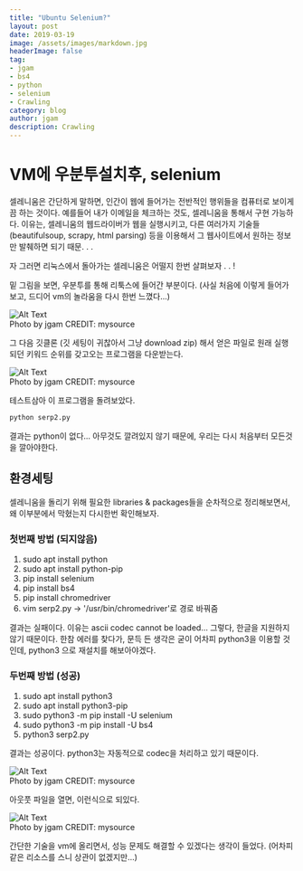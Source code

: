 ```yaml
---
title: "Ubuntu Selenium?"
layout: post
date: 2019-03-19
image: /assets/images/markdown.jpg
headerImage: false
tag:
- jgam
- bs4
- python
- selenium
- Crawling
category: blog
author: jgam
description: Crawling
---
```


# VM에 우분투설치후, selenium

셀레니움은 간단하게 말하면, 인간이 웹에 들어가는 전반적인 행위들을 컴퓨터로 보이게끔 하는 것이다. 예를들어 내가 이메일을 체크하는 것도, 셀레니움을 통해서 구현 가능하다. 이유는, 셀레니움의 웹드라이버가 웹을 실행시키고, 다른 여러가지 기술들 (beautifulsoup, scrapy, html parsing) 등을 이용해서 그 웹사이트에서 원하는 정보만 발췌하면 되기 때문. . .

자 그러면 리눅스에서 돌아가는 셀레니움은 어떨지 한번 살펴보자 . . !

밑 그림을 보면, 우분투를 통해 리툭스에 들어간 부분이다. (사실 처음에 이렇게 들어가보고, 드디어 vm의 놀라움을 다시 한번 느꼈다...)

<div class="side-by-side">
    <div class="tocenter">
        <img class="image" src="{{ site.url }}/{{ site.crawling1}}" alt="Alt Text">
        <figcaption class="caption">Photo by jgam CREDIT: mysource</figcaption>
    </div>
</div>

그 다음 깃클론 (깃 세팅이 귀찮아서 그냥 download zip) 해서 얻은 파일로 원래 실행되던 키워드 순위를 갖고오는 프로그램을 다운받는다.


<div class="side-by-side">
    <div class="tocenter">
        <img class="image" src="{{ site.url }}/{{ site.crawling2}}" alt="Alt Text">
        <figcaption class="caption">Photo by jgam CREDIT: mysource</figcaption>
    </div>
</div>

테스트삼아 이 프로그램을 돌려보았다.

```python
python serp2.py
```

결과는 python이 없다... 아무것도 깔려있지 않기 때문에, 우리는 다시 처음부터 모든것을 깔아야한다.

## 환경세팅

셀레니움을 돌리기 위해 필요한 libraries & packages들을 순차적으로 정리해보면서, 왜 이부분에서 막혔는지 다시한번 확인해보자.

### 첫번째 방법 (되지않음)
1. sudo apt install python
2. sudo apt install python-pip
3. pip install selenium
4. pip install bs4
5. pip install chromedriver
6. vim serp2.py -> '/usr/bin/chromedriver'로 경로 바꿔줌

결과는 실패이다. 이유는 ascii codec cannot be loaded... 그렇다, 한글을 지원하지 않기 때문이다. 한참 에러를 찾다가, 문득 든 생각은 굳이 어차피 python3을 이용할 것인데, python3 으로 재설치를 해보아야겠다.

### 두번째 방법 (성공)
1. sudo apt install python3
2. sudo apt install python3-pip
3. sudo python3 -m pip install -U selenium
4. sudo python3 -m pip install -U bs4
5. python3 serp2.py

결과는 성공이다. python3는 자동적으로 codec을 처리하고 있기 때문이다.


<div class="side-by-side">
    <div class="tocenter">
        <img class="image" src="{{ site.url }}/{{ site.crawling3}}" alt="Alt Text">
        <figcaption class="caption">Photo by jgam CREDIT: mysource</figcaption>
    </div>
</div>

아웃풋 파일을 열면, 이런식으로 되있다.


<div class="side-by-side">
    <div class="tocenter">
        <img class="image" src="{{ site.url }}/{{ site.crawling4}}" alt="Alt Text">
        <figcaption class="caption">Photo by jgam CREDIT: mysource</figcaption>
    </div>
</div>

간단한 기술을 vm에 올리면서, 성능 문제도 해결할 수 있겠다는 생각이 들었다. (어차피 같은 리소스를 스니 상관이 없겠지만...)